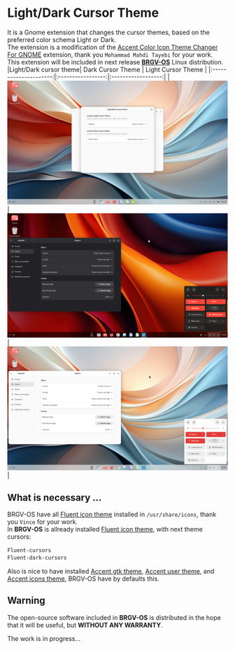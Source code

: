 # Light/Dark Cursor Theme
It is a Gnome extension that changes the cursor themes, based on the preferred color schema Light or Dark.  
The extension is a modification of the [Accent Color Icon Theme Changer For GNOME](https://github.com/taiwbi/gnome-accent-directories) extension, thank you `Mohammad Mahdi Tayebi` for your work.  
This extension will be included in next release [**BRGV-OS**](https://github.com/florintanasa/brgvos-void) Linux distribution.  
|Light/Dark cursor theme| Dark Cursor Theme | Light Cursor Theme |
|:---------------------:|:-----------------:|:------------------:|
|![Light/Dark cursor theme](./screenshots/light-dark-cursor-theme.png)|![Dark Cursor Theme](./screenshots/dark_color_scheme_cursor_theme.png)|![Light Cursor Theme](./screenshots/light_color_scheme_cursor_theme.png)|  
    
## What is necessary ...  
BRGV-OS have all [Fluent icon theme](https://github.com/vinceliuice/Fluent-icon-theme) installed in `/usr/share/icons`, thank you `Vince` for your work.  
In **BRGV-OS** is allready installed [Fluent icon theme](https://github.com/vinceliuice/Fluent-icon-theme), with next theme cursors:  
  
```txt
Fluent-cursors
Fluent-dark-cursors 
```  
  
Also is nice to have installed [Accent gtk theme](https://github.com/florintanasa/brgvos-void/tree/main/accent-gtk-theme%40brgvos), [Accent user theme](https://github.com/florintanasa/brgvos-void/tree/main/accent-user-theme%40brgvos), and [Accent icons theme](https://github.com/florintanasa/brgvos-void/tree/main/accent-icons-theme%40brgvos), BRGV-OS have by defaults this. 
  

## Warning 

The open-source software included in **BRGV-OS** is distributed in the hope that it will be useful, but **WITHOUT ANY WARRANTY**.

The work is in progress...
